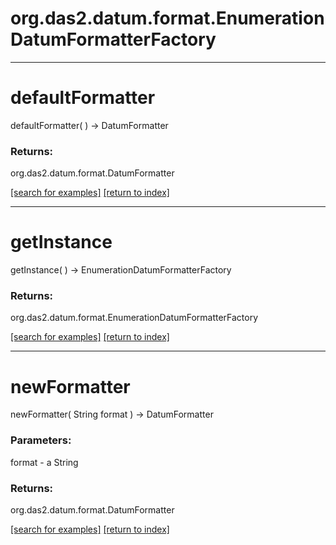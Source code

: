 # org.das2.datum.format.EnumerationDatumFormatterFactory



***
<a name="defaultFormatter"></a>
# defaultFormatter
defaultFormatter(  ) &rarr; DatumFormatter



### Returns:
org.das2.datum.format.DatumFormatter


<a href="https://github.com/autoplot/dev/search?q=defaultFormatter&unscoped_q=defaultFormatter">[search for examples]</a>
<a href="https://github.com/autoplot/documentation/blob/master/javadoc/index-all.md">[return to index]</a>

***
<a name="getInstance"></a>
# getInstance
getInstance(  ) &rarr; EnumerationDatumFormatterFactory



### Returns:
org.das2.datum.format.EnumerationDatumFormatterFactory


<a href="https://github.com/autoplot/dev/search?q=getInstance&unscoped_q=getInstance">[search for examples]</a>
<a href="https://github.com/autoplot/documentation/blob/master/javadoc/index-all.md">[return to index]</a>

***
<a name="newFormatter"></a>
# newFormatter
newFormatter( String format ) &rarr; DatumFormatter



### Parameters:
format - a String

### Returns:
org.das2.datum.format.DatumFormatter


<a href="https://github.com/autoplot/dev/search?q=newFormatter&unscoped_q=newFormatter">[search for examples]</a>
<a href="https://github.com/autoplot/documentation/blob/master/javadoc/index-all.md">[return to index]</a>

